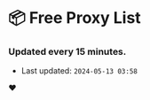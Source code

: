 # :package: Free Proxy List
### Updated every 15 minutes.

- Last updated: `2024-05-13 03:58`

:heart:
